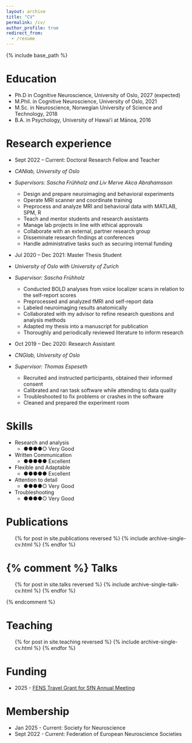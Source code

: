 ```yaml
---
layout: archive
title: "CV"
permalink: /cv/
author_profile: true
redirect_from:
  - /resume
---
```


{% include base_path %}

Education
======
* Ph.D in Cognitive Neuroscience, University of Oslo, 2027 (expected)
* M.Phil. in Cognitive Neuroscience, University of Oslo, 2021
* M.Sc. in Neuroscience, Norwegian University of Science and Technology, 2018
* B.A. in Psychology, University of Hawaiʻi at Mānoa, 2016

Research experience
======
* Sept 2022 – Current: Doctoral Research Fellow and Teacher
* _CANlab, University of Oslo_
* _Supervisors: Sascha Frühholz and Liv Merve Akca Abrahamsson_
  * Design and prepare neuroimaging and behavioral experiments
  * Operate MRI scanner and coordinate training
  * Preprocess and analyze MRI and behavioral data with MATLAB, SPM, R
  * Teach and mentor students and research assistants
  * Manage lab projects in line with ethical approvals
  * Collaborate with an external, partner research group
  * Disseminate research findings at conferences
  * Handle administrative tasks such as securing internal funding


* Jul 2020 – Dec 2021: Master Thesis Student
* _University of Oslo with University of Zurich_
* _Supervisor: Sascha Frühholz_
  * Conducted BOLD analyses from voice localizer scans in relation to the self-report scores
  * Preprocessed and analyzed fMRI and self-report data
  * Labeled neuroimaging results anatomically
  * Collaborated with my advisor to refine research questions and analysis methods
  * Adapted my thesis into a manuscript for publication
  * Thoroughly and periodically reviewed literature to inform research


* Oct 2019 – Dec 2020: Research Assistant
* _CNGlab, University of Oslo_
* _Supervisor: Thomas Espeseth_
  * Recruited and instructed participants, obtained their informed consent
  * Calibrated and ran task software while attending to data quality
  * Troubleshooted to fix problems or crashes in the software
  * Cleaned and prepared the experiment room 

  
Skills
======
* Research and analysis
  * ●●●●○ Very Good
* Written Communication
  * ●●●●● Excellent
* Flexible and Adaptable
  * ●●●●● Excellent
* Attention to detail
  * ●●●●○ Very Good 
* Troubleshooting
  * ●●●●○ Very Good
 


Publications
======
  <ul>{% for post in site.publications reversed %}
    {% include archive-single-cv.html %}
  {% endfor %}</ul>
  
{% comment %}
Talks
======
  <ul>{% for post in site.talks reversed %}
    {% include archive-single-talk-cv.html  %}
  {% endfor %}</ul>
{% endcomment %}
  

Teaching
======
  <ul>{% for post in site.teaching reversed %}
    {% include archive-single-cv.html %}
  {% endfor %}</ul>


Funding 
======
* 2025 - [FENS Travel Grant for SfN Annual Meeting](https://www.fens.org/careers/grants-and-stipends/grant/travel-grants-for-the-annual-meeting-of-the-society-for-neuroscience)

  
Membership 
======
* Jan 2025 - Current: Society for Neuroscience
* Sept 2022 - Current:  Federation of European Neuroscience Societies
